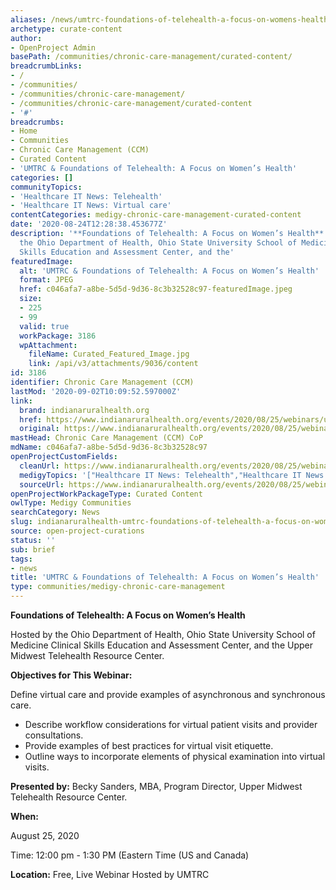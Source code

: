 ```yaml
---
aliases: /news/umtrc-foundations-of-telehealth-a-focus-on-womens-health
archetype: curate-content
author:
- OpenProject Admin
basePath: /communities/chronic-care-management/curated-content/
breadcrumbLinks:
- /
- /communities/
- /communities/chronic-care-management/
- /communities/chronic-care-management/curated-content
- '#'
breadcrumbs:
- Home
- Communities
- Chronic Care Management (CCM)
- Curated Content
- 'UMTRC & Foundations of Telehealth: A Focus on Women’s Health'
categories: []
communityTopics:
- 'Healthcare IT News: Telehealth'
- 'Healthcare IT News: Virtual care'
contentCategories: medigy-chronic-care-management-curated-content
date: '2020-08-24T12:28:38.453677Z'
description: '**Foundations of Telehealth: A Focus on Women’s Health**  Hosted by
  the Ohio Department of Health, Ohio State University School of Medicine Clinical
  Skills Education and Assessment Center, and the'
featuredImage:
  alt: 'UMTRC & Foundations of Telehealth: A Focus on Women’s Health'
  format: JPEG
  href: c046afa7-a8be-5d5d-9d36-8c3b32528c97-featuredImage.jpeg
  size:
  - 225
  - 99
  valid: true
  workPackage: 3186
  wpAttachment:
    fileName: Curated_Featured_Image.jpg
    link: /api/v3/attachments/9036/content
id: 3186
identifier: Chronic Care Management (CCM)
lastMod: '2020-09-02T10:09:52.597000Z'
link:
  brand: indianaruralhealth.org
  href: https://www.indianaruralhealth.org/events/2020/08/25/webinars/umtrc-foundations-of-telehealth-a-focus-on-women-s-health/
  original: https://www.indianaruralhealth.org/events/2020/08/25/webinars/umtrc-foundations-of-telehealth-a-focus-on-women-s-health/
mastHead: Chronic Care Management (CCM) CoP
mdName: c046afa7-a8be-5d5d-9d36-8c3b32528c97
openProjectCustomFields:
  cleanUrl: https://www.indianaruralhealth.org/events/2020/08/25/webinars/umtrc-foundations-of-telehealth-a-focus-on-women-s-health/
  medigyTopics: '["Healthcare IT News: Telehealth","Healthcare IT News: Virtual care"]'
  sourceUrl: https://www.indianaruralhealth.org/events/2020/08/25/webinars/umtrc-foundations-of-telehealth-a-focus-on-women-s-health/
openProjectWorkPackageType: Curated Content
owlType: Medigy Communities
searchCategory: News
slug: indianaruralhealth-umtrc-foundations-of-telehealth-a-focus-on-womens-health
source: open-project-curations
status: ''
sub: brief
tags:
- news
title: 'UMTRC & Foundations of Telehealth: A Focus on Women’s Health'
type: communities/medigy-chronic-care-management
---
```


**Foundations of Telehealth: A Focus on Women’s Health**

Hosted by the Ohio Department of Health, Ohio State University School of Medicine Clinical Skills Education and Assessment Center, and the Upper Midwest Telehealth Resource Center.

**Objectives for This Webinar:**

Define virtual care and provide examples of asynchronous and synchronous care.

*   Describe workflow considerations for virtual patient visits and provider consultations.
*   Provide examples of best practices for virtual visit etiquette.
*   Outline ways to incorporate elements of physical examination into virtual visits.

**Presented by:** Becky Sanders, MBA, Program Director, Upper Midwest Telehealth Resource Center.

**When:**

August 25, 2020

Time: 12:00 pm - 1:30 PM (Eastern Time (US and Canada)

**Location:** Free, Live Webinar Hosted by UMTRC